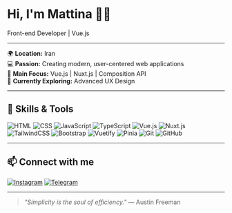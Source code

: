 # Hi, I'm Mattina 👩‍💻

Front-end Developer | Vue.js

---

🌍 **Location:** Iran  
💻 **Passion:** Creating modern, user-centered web applications  
🚀 **Main Focus:** Vue.js | Nuxt.js | Composition API  
🎯 **Currently Exploring:** Advanced UX Design

---

## 🚀 Skills & Tools

![HTML](https://img.shields.io/badge/HTML-EEE3D0?style=for-the-badge&logo=html5&logoColor=black)
![CSS](https://img.shields.io/badge/CSS-EEE3D0?style=for-the-badge&logo=css3&logoColor=black)
![JavaScript](https://img.shields.io/badge/JavaScript-EEE3D0?style=for-the-badge&logo=javascript&logoColor=black)
![TypeScript](https://img.shields.io/badge/TypeScript-EEE3D0?style=for-the-badge&logo=typescript&logoColor=black)
![Vue.js](https://img.shields.io/badge/Vue.js-EEE3D0?style=for-the-badge&logo=vue.js&logoColor=black)
![Nuxt.js](https://img.shields.io/badge/Nuxt.js-EEE3D0?style=for-the-badge&logo=nuxt.js&logoColor=black)
![TailwindCSS](https://img.shields.io/badge/TailwindCSS-EEE3D0?style=for-the-badge&logo=tailwind-css&logoColor=black)
![Bootstrap](https://img.shields.io/badge/Bootstrap-EEE3D0?style=for-the-badge&logo=bootstrap&logoColor=black)
![Vuetify](https://img.shields.io/badge/Vuetify-EEE3D0?style=for-the-badge&logo=vuetify&logoColor=black)
![Pinia](https://img.shields.io/badge/Pinia-EEE3D0?style=for-the-badge&logo=pinia&logoColor=black)
![Git](https://img.shields.io/badge/Git-EEE3D0?style=for-the-badge&logo=git&logoColor=black)
![GitHub](https://img.shields.io/badge/GitHub-EEE3D0?style=for-the-badge&logo=github&logoColor=black)

---

## 📫 Connect with me

[![Instagram](https://img.shields.io/badge/Instagram-EEE3D0?style=for-the-badge&logo=instagram&logoColor=black)](https://instagram.com/itsaboutmattina)
[![Telegram](https://img.shields.io/badge/Telegram-EEE3D0?style=for-the-badge&logo=telegram&logoColor=black)](https://t.me/itsaboutmattina)

---

> *"Simplicity is the soul of efficiency."* — Austin Freeman
